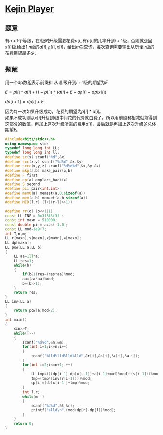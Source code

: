 # [Kejin Player](http://acm.hdu.edu.cn/showproblem.php?pid=6656)
## 题意
有$n+1$个等级，在$i$级时升级需要花费$a[i]$,有$p[i]$的几率升到$i+1$级，否则就退回$x[i]$级,给出$1~n$级的$a[i],p[i],x[i]$，给出$m$次查询，每次查询需要输出从$l$升到$r$级的花费期望是多少。


## 题解
用一个dp数组表示前缀和
从设$i$级升到$i+1$级的期望为$E$

$E=p[i]*a[i]+(1-p[i])*(a[i]+E+dp[i]-dp[x[i])$  

$dp[i+1]=dp[i]+E$

因为每一次如果升级成功，花费的期望为$p[i]*a[i]$。  
如果不成功则从$x[i]$升级到$i$级中间花的代价就白费了，所以用前缀和相减就能得到这部分的数值，再加上这次升级所需的费用$a[i]$，最后就是再加上这次升级的总体期望E。

```cpp
#include<bits/stdc++.h>
using namespace std;
typedef long long int LL;
typedef long long int ll;
#define sc(x) scanf("%d",&x)
#define scc(x,y) scanf("%d%d",&x,&y)
#define sccc(x,y,z) scanf("%d%d%d",&x,&y,&z)
#define mkp(a,b) make_pair(a,b)
#define F first
#define ep(a) emplace_back(a)
#define S second
#define pii pair<int,int>
#define mem0(a) memset(a,0,sizeof(a))
#define mem(a,b) memset(a,b,sizeof(a))
#define MID(l,r) (l+((r-l)>>1))

#define rr(o) (o<<1|1)
const LL INF = 0x3f3f3f3f ;
const int maxn = 510000;
const double pi = acos(-1.0);
const LL mod=1e9+7;
int T,n,m;
LL r[maxn],s[maxn],x[maxn],a[maxn];
LL dp[maxn];
LL pow(LL a,LL b)
{
    LL aa=1ll*a;
    LL res=1;
    while(b)
    {
        if(b&1)res=(res*aa)%mod;
        aa=(aa*aa)%mod;
        b=(b>>1);
    }
    return res;
}
LL inv(LL a)
{
    return pow(a,mod-2);
}
int main()
{
    cin>>T;
    while(T--)
    {
        scanf("%d%d",&n,&m);
        for(int i=1;i<=n;i++)
        {
            scanf("%lld%lld%lld%lld",&r[i],&s[i],&x[i],&a[i]);
        }
        for(int i=2;i<=n+1;i++)
        {
            LL tmp=(((dp[i-1]-dp[x[i-1]]+a[i-1]+mod)%mod)*(s[i-1]))%mod;
            tmp=(tmp*(inv(r[i-1])))%mod;
            dp[i]=(dp[x[i-1]]+tmp)%mod;
        }
        int l,r;
        while(m--)
        {
            scanf("%d%d",&l,&r);
            printf("%lld\n",(mod+dp[r]-dp[l])%mod);
        }
    }
    return 0;
}
```